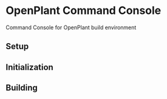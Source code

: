 # OpenPlant Command Console
Command Console for OpenPlant build environment

## Setup

## Initialization

## Building
